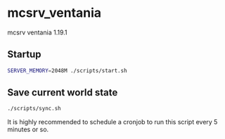 # mcsrv_ventania
mcsrv ventania 1.19.1

## Startup
```bash
SERVER_MEMORY=2048M ./scripts/start.sh
```

## Save current world state
```bash
./scripts/sync.sh
```

It is highly recommended to schedule a cronjob to run this script every 5 minutes or so.